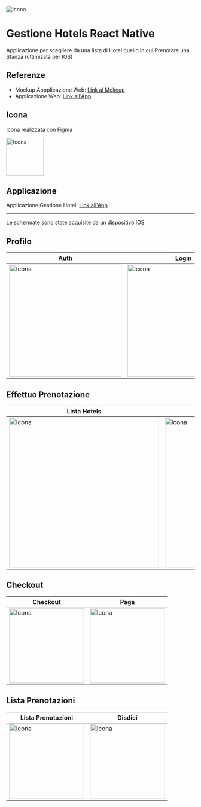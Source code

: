 <img src="https://github.com/vittorioPiotti/Gestione-Hotel-React-Native/blob/main/header.png" alt="Icona" />




# Gestione Hotels React Native
Applicazione per scegliere da una lista di Hotel quello in cui Prenotare una Stanza (ottimizata per IOS) 

## Referenze 

- Mockup Appplicazione Web: [Link al Mokcup](https://www.figma.com/proto/BpWZ6Xun7IkvYqavXrUkGt/GestioneHotel?type=design&scaling=scale-down&page-id=0%3A1&node-id=78-38&starting-point-node-id=71%3A150)
- Applicazione Web: [Link all'App](https://sl2gz4.csb.app/)





## Icona 

Icona realizzata con  [Figma](https://www.figma.com/)

<img src="https://github.com/vittorioPiotti/Gestione-Hotel-React-Native/blob/main/icona.png" alt="Icona" width="100"/>


## Applicazione

Applicazione Gestione Hotel: [Link all'App](https://sl2gz4.csb.app/GestioneHotel)

---

Le schermate sono state acquisite da un dispositivo IOS 

## Profilo

| Auth| Login | Profilo | Elimina |
| ------------ | ------------ | ------------ | ------------ |
| <img src="https://github.com/vittorioPiotti/Gestione-Hotel-React-Native/blob/main/auth.png" alt="Icona" width="300"/> | <img src="https://github.com/vittorioPiotti/Gestione-Hotel-React-Native/blob/main/login.png" alt="Icona" width="300"/> | <img src="https://github.com/vittorioPiotti/Gestione-Hotel-React-Native/blob/main/edit.png" alt="Icona" width="300"/>| <img src="https://github.com/vittorioPiotti/Gestione-Hotel-React-Native/blob/main/elimina.png" alt="Icona" width="300"/> |

## Effettuo Prenotazione

| Lista Hotels| Hotel Scelto | Lista Stanze | 
| ------------ | ------------ | ------------ |
| <img src="https://github.com/vittorioPiotti/Gestione-Hotel-React-Native/blob/main/hotels.png" alt="Icona" width="400"/> | <img src="https://github.com/vittorioPiotti/Gestione-Hotel-React-Native/blob/main/hotel.png" alt="Icona" width="400"/>| <img src="https://github.com/vittorioPiotti/Gestione-Hotel-React-Native/blob/main/rooms.png" alt="Icona" width="400"/>| 

## Checkout

| Checkout | Paga|
 ------------ | ------------ |
| <img src="https://github.com/vittorioPiotti/Gestione-Hotel-React-Native/blob/main/book.png" alt="Icona" width="200"/> | <img src="https://github.com/vittorioPiotti/Gestione-Hotel-React-Native/blob/main/pay.png" alt="Icona" width="200"/> | 


## Lista Prenotazioni 

| Lista Prenotazioni | Disdici|
 ------------ | ------------ |
| <img src="https://github.com/vittorioPiotti/Gestione-Hotel-React-Native/blob/main/books.png" alt="Icona" width="200"/> | <img src="https://github.com/vittorioPiotti/Gestione-Hotel-React-Native/blob/main/disdici.png" alt="Icona" width="200"/> | 


